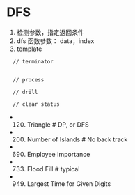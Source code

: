 # DFS
1. 检测参数，指定返回条件
2. dfs 函数参数： data，index
3. template
```
  // terminator


  // process

  // drill

  // clear status
```
- 120. Triangle                  # DP, or DFS
- 200. Number of Islands         # No back track
- 690. Employee Importance
- 733. Flood Fill                # typical
- 949. Largest Time for Given Digits